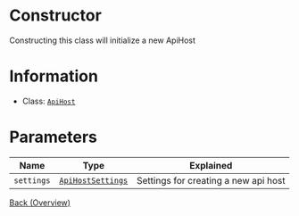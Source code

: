 # Constructor
Constructing this class will initialize a new ApiHost

# Information
 - Class: [`ApiHost`](./api/ApiHost.md)

# Parameters
| Name       | Type                                          | Explained                            |
| ---------- | --------------------------------------------- | ------------------------------------ |
| `settings` | [`ApiHostSettings`](./api/ApiHostSettings.md) | Settings for creating a new api host |

<!-- Axeri Document-End -->
[Back (Overview)](./Overview.md)
